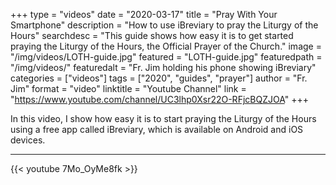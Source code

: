 +++
type = "videos"
date = "2020-03-17"
title = "Pray With Your Smartphone"
description = "How to use iBreviary to pray the Liturgy of the Hours"
searchdesc = "This guide shows how easy it is to get started praying the Liturgy of the Hours, the Official Prayer of the Church."
image = "/img/videos/LOTH-guide.jpg"
featured = "LOTH-guide.jpg"
featuredpath = "/img/videos/"
featuredalt = "Fr. Jim holding his phone showing iBreviary"
categories = ["videos"]
tags = ["2020", "guides", "prayer"]
author = "Fr. Jim"
format = "video"
linktitle = "Youtube Channel"
link = "https://www.youtube.com/channel/UC3lhp0Xsr22O-RFjcBQZJOA"
+++

In this video, I show how easy it is to start praying the Liturgy of the Hours using a free app called iBreviary, which is available on Android and iOS devices.

---

{{< youtube 7Mo_OyMe8fk >}}